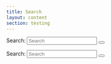 ```yaml
---
title: Search
layout: content
section: testing
---
```


<div id="task-wrap">

  <form action="/search" method="get" class="sidebar-search-container est-search-container col-5 mt-5 mb-5">
    <label for="search-input" class="visually-hidden">Search:</label>
    <input type="search" id="search-input" name="query" class="search-input" placeholder="Search" aria-label="Search" oninput="toggleClearButton('search-input', 'clear-button-small')">
    <button type="button" id="clear-button-small" class="clear-search" aria-label="Clear search" onclick="clearSearch('search-input', 'clear-button-small')" style="display:none;">
      &#x2715;
    </button>
    <button onclick="complete_task();" type="button" class="search-button" aria-label="Submit search"></button>
  </form>

<div class="large-search-wrap col-10">
  <form action="/search" method="get" class="large-search-container est-search-container">
    <label for="search-input" class="visually-hidden">Search:</label>
    <input type="search" id="large-search-input" name="query" class="search-input" placeholder="Search" aria-label="Search" oninput="showSuggestions(); toggleClearButton('large-search-input', 'clear-button-large')">
    <button type="button" id="clear-button-large" class="clear-search" aria-label="Clear search" onclick="clearSearch('large-search-input', 'clear-button-large')" style="display:none;">
      &#x2715;
    </button>
    <button type="button" onclick="complete_task();" class="search-button" aria-label="Submit search"></button>
  </form>
  <div id="suggestions-container" class="suggestions-container" style="display:none;"></div>
</div>


<div style="display: none;flex-direction: column;justify-content: center;align-items: center;" class="mt-5" id="completed">
  <h2 style="text-align: center">Task successfully completed</h2>
  <a href="/testing/question.html" type="button" class="btn btn-primary mt-4">Next task</a>
</div>

<script>
  document.querySelector('.nav.col-12.col-lg-auto.mb-2.justify-content-center.mb-md-0').style.display = 'none';
  document.getElementById('test-nav').style.display = 'flex';
  document.getElementById('test-back').href = '/testing/login.html';
  document.getElementById('test-next').href = '/testing/question.html';
  document.getElementById('sidebar').style.display = 'none';

  function complete_task() {
    document.getElementById('task-wrap').style.display = 'none';
    document.getElementById('completed').style.display = 'flex';
  }
</script>